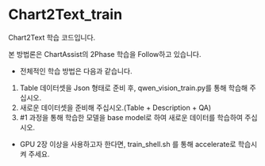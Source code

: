 # Chart2Text_train
Chart2Text 학습 코드입니다.

본 방법론은 ChartAssist의 2Phase 학습을 Follow하고 있습니다.



* 전체적인 학습 방법은 다음과 같습니다.

1. Table 데이터셋을 Json 형태로 준비 후, qwen_vision_train.py를 통해 학습해 주십시오. 
2. 새로운 데이터셋을 준비해 주십시오.(Table + Description + QA)
3. #1 과정을 통해 학습한 모델을 base model로 하여 새로운 데이터를 학습하여 주십시오.

* GPU 2장 이상을 사용하고자 한다면, train_shell.sh 를 통해 accelerate로 학습시켜 주세요. 


